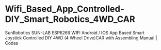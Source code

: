 # Wifi_Based_App_Controlled-DIY_Smart_Robotics_4WD_CAR
SunRobotics SUN-LAB ESP8266 WIFI Android / IOS App Based Smart Joystick Controlled DIY 4WD (4 Wheel Drive)CAR with Assembling Manual | Codes
